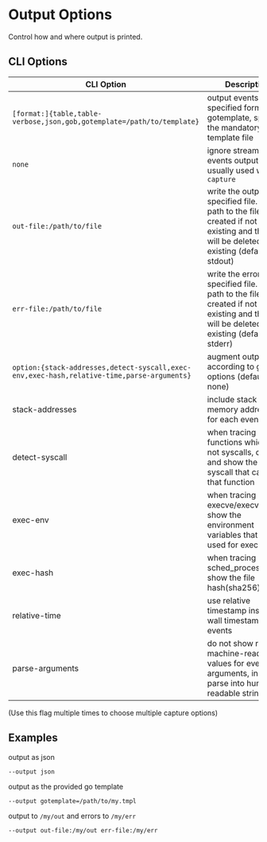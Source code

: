 # Output Options

Control how and where output is printed.

## CLI Options

CLI Option | Description
--- | ---
`[format:]{table,table-verbose,json,gob,gotemplate=/path/to/template}` | output events in the specified format. for gotemplate, specify the mandatory template file
`none` | ignore stream of events output, usually used with `--capture`
`out-file:/path/to/file` | write the output to a specified file. the path to the file will be created if not existing and the file will be deleted if existing (default: stdout)
`err-file:/path/to/file` | write the errors to a specified file. the path to the file will be created if not existing and the file will be deleted if existing (default: stderr)
`option:{stack-addresses,detect-syscall,exec-env,exec-hash,relative-time,parse-arguments}` | augment output according to given options (default: none)
  stack-addresses | include stack memory addresses for each event
  detect-syscall | when tracing kernel functions which are not syscalls, detect and show the original syscall that called that function
  exec-env | when tracing execve/execveat, show the environment variables that were used for execution
exec-hash | when tracing sched_process_exec, show the file hash(sha256)
relative-time | use relative timestamp instead of wall timestamp for events
parse-arguments | do not show raw machine-readable values for event arguments, instead parse into human readable strings



(Use this flag multiple times to choose multiple capture options)

## Examples

output as json

```
--output json
```

output as the provided go template

```
--output gotemplate=/path/to/my.tmpl
```

output to `/my/out` and errors to `/my/err`

```
--output out-file:/my/out err-file:/my/err
```
